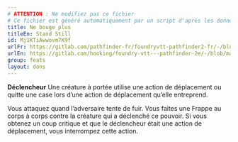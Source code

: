 ```yaml
---
# ATTENTION : Ne modifiez pas ce fichier
# Ce fichier est généré automatiquement par un script d'après les données du module Foundry VTT officiel et de sa traduction
title: Ne bouge plus
titleEn: Stand Still
id: Mj1KTiAwwovm7K9f
urlFr: https://gitlab.com/pathfinder-fr/foundryvtt-pathfinder2-fr/-/blob/master/data/feats/Mj1KTiAwwovm7K9f.htm
urlEn: https://gitlab.com/hooking/foundry-vtt---pathfinder-2e/-/blob/master/packs/data/feats.db/stand-still.json
group: feats
layout: dons
---
```

**Déclencheur** Une créature à portée utilise une action de déplacement ou quitte une case lors d’une action de déplacement qu’elle entreprend.

Vous attaquez quand l’adversaire tente de fuir. Vous faites une Frappe au corps à corps contre la créature qui a déclenché ce pouvoir. Si vous obtenez un coup critique et que le déclencheur était une action de déplacement, vous interrompez cette action.


